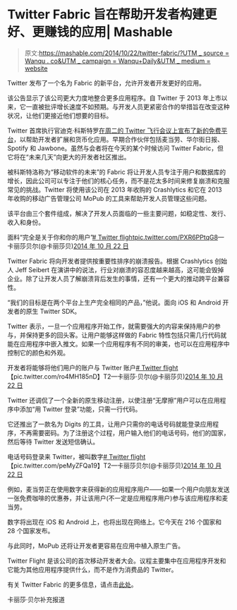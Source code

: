 # Twitter Fabric 旨在帮助开发者构建更好、更赚钱的应用| Mashable

> 原文:[https://mashable.com/2014/10/22/twitter-fabric/?UTM _ source = Wanqu . co&UTM _ campaign = Wanqu+Daily&UTM _ medium = website](https://mashable.com/2014/10/22/twitter-fabric/?utm_source=wanqu.co&utm_campaign=Wanqu+Daily&utm_medium=website)



Twitter 发布了一个名为 Fabric 的新平台，允许开发者开发更好的应用。

该公告显示了该公司更大力度地整合更多应用程序。自 Twitter 于 2013 年上市以来，它一直被批评增长速度不如预期。与开发人员更紧密合作的举措旨在改变这种状况，让他们更接近他们想要的目标。

Twitter 首席执行官迪克·科斯特罗[在周二的 Twitter 飞行会议上宣布了新的免费平台](https://blog.twitter.com/2014/introducing-fabric)，以帮助开发者扩展和货币化应用。早期合作伙伴包括麦当劳、华尔街日报、Spotify 和 Jawbone。虽然与会者将在今天的某个时候访问 Twitter Fabric，但它将在“未来几天”向更大的开发者社区推出。

被科斯特洛称为“移动软件的未来”的 Fabric 将让开发人员专注于用户和数据库的增长，因此公司可以专注于他们的核心任务，而不是花太多时间来修复崩溃和克服常见的挑战。Twitter 将使用该公司在 2013 年收购的 Crashlytics 和它在 2013 年收购的移动广告管理公司 MoPub 的工具来帮助开发人员管理这些问题。

该平台由三个套件组成，解决了开发人员面临的一些主要问题，如稳定性、发行、收入和身份。

面料“完全是关于你和你的用户”[# Twitter flight](https://twitter.com/hashtag/TwitterFlight?src=hash)[pic.twitter.com/PXR6PPtqG8](http://t.co/PXR6PPtqG8)—卡丽莎贝尔(@卡丽莎贝)[2014 年 10 月 22 日](https://twitter.com/karissabe/status/524971631253274624)

Twitter Fabric 将向开发者提供按重要性排序的崩溃报告。根据 Crashlytics 创始人 Jeff Seibert 在演讲中的说法，行业对崩溃的容忍度越来越高，这可能会毁掉企业。除了让开发人员了解崩溃背后发生的事情，还有一个更大的推动跨平台兼容性。

“我们的目标是在两个平台上生产完全相同的产品，”他说。面向 iOS 和 Android 开发者的原生 Twitter SDK。

Twitter 表示，一旦一个应用程序开始工作，就需要强大的内容来保持用户的参与，并保持更多的回头客。让用户能够这样做的 Fabric 特性包括只需几行代码就能在应用程序中嵌入推文。如果一个应用程序有不同的审美，也可以在应用程序中控制它的颜色和外观。

开发者将能够将他们用户的账户与 Twitter 账户[# Twitter flight](https://twitter.com/hashtag/twitterflight?src=hash)【pic.twitter.com/ro4MH185nD】T2—卡丽莎·贝尔(@卡丽莎贝)[2014 年 10 月 22 日](https://twitter.com/karissabe/status/524975160869150720)

Twitter 还调侃了一个全新的原生移动注册，以使注册“无摩擦”用户可以在应用程序中添加“用 Twitter 登录”功能，只需一行代码。

它还推出了一款名为 Digits 的工具，让用户只需你的电话号码就能登录应用程序，不再需要密码。为了注册这个过程，用户输入他们的电话号码，他们的国家，然后等待 Twitter 发送短信确认。

电话号码登录来 Twitter，被叫数字[# Twitter flight](https://twitter.com/hashtag/twitterflight?src=hash)【pic.twitter.com/peMyZFQa19】T2—卡丽莎贝尔(@卡丽莎贝)[2014 年 10 月 22 日](https://twitter.com/karissabe/status/524978975589023746)

例如，麦当劳正在使用数字来获得新的应用程序用户——如果一个用户向朋友发送一张免费咖啡的优惠券，并让该用户(不一定是应用程序用户)参与该应用程序和麦当劳。

数字将出现在 iOS 和 Android 上，也将出现在网络上。它今天在 216 个国家和 28 个国家发布。

与此同时，MoPub 还将让开发者更容易在应用中植入原生广告。

Twitter Flight 是该公司的首次移动开发者大会。议程主要集中在应用程序开发和它能为其他应用程序提供什么，而不是作为消费品的 Twitter。

有关 Twitter Fabric 的更多信息，请点击[此处](https://blog.twitter.com/2014/introducing-fabric)。

卡丽莎·贝尔补充报道

